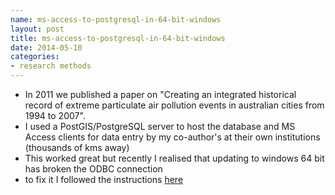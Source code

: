 ```yaml
---
name: ms-access-to-postgresql-in-64-bit-windows
layout: post
title: ms-access-to-postgresql-in-64-bit-windows
date: 2014-05-10
categories:
- research methods
---
```


- In 2011 we published a paper on "Creating an integrated historical record of extreme particulate air pollution events in australian cities from 1994 to 2007".
- I used a PostGIS/PostgreSQL server to host the database and MS Access clients for data entry by my co-author's at their own institutions (thousands of kms away) 
- This worked great but recently I realised that updating to windows 64 bit has broken the ODBC connection
- to fix it I followed the instructions [here](http://www.youlikeprogramming.com/2011/09/postgresql-and-odbc-in-64-bit-windows/)
